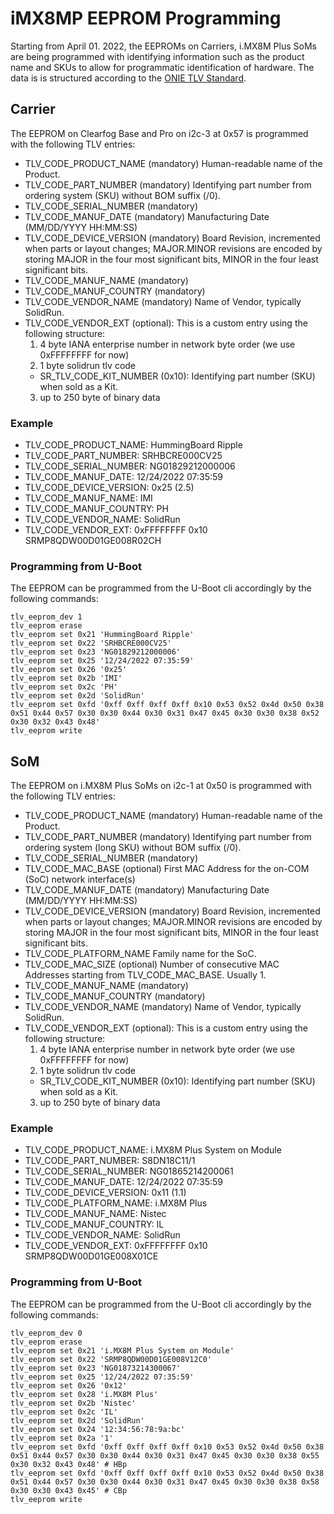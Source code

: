 # iMX8MP EEPROM Programming

Starting from April 01. 2022, the EEPROMs on Carriers, i.MX8M Plus SoMs are being programmed with identifying information such as the product name and SKUs to allow for programmatic identification of hardware. The data is is structured according to the [ONIE TLV Standard](https://opencomputeproject.github.io/onie/design-spec/hw_requirements.html#board-eeprom-information-format).

## Carrier

The EEPROM on Clearfog Base and Pro on i2c-3 at 0x57 is programmed with the following TLV entries:

- TLV_CODE_PRODUCT_NAME (mandatory)
  Human-readable name of the Product.
- TLV_CODE_PART_NUMBER (mandatory)
  Identifying part number from ordering system (SKU) without BOM suffix (/0).
- TLV_CODE_SERIAL_NUMBER (mandatory)
- TLV_CODE_MANUF_DATE (mandatory)
  Manufacturing Date (MM/DD/YYYY HH:MM:SS)
- TLV_CODE_DEVICE_VERSION (mandatory)
  Board Revision, incremented when parts or layout changes;
  MAJOR.MINOR revisions are encoded by storing MAJOR in the four most significant bits, MINOR in the four least significant bits.
- TLV_CODE_MANUF_NAME (mandatory)
- TLV_CODE_MANUF_COUNTRY (mandatory)
- TLV_CODE_VENDOR_NAME (mandatory)
  Name of Vendor, typically SolidRun.
- TLV_CODE_VENDOR_EXT (optional):
  This is a custom entry using the following structure:
  1. 4 byte IANA enterprise number in network byte order (we use 0xFFFFFFFF for now)
  2. 1 byte solidrun tlv code
    - SR_TLV_CODE_KIT_NUMBER (0x10): Identifying part number (SKU) when sold as a Kit.
  3. up to 250 byte of binary data

### Example

- TLV_CODE_PRODUCT_NAME: HummingBoard Ripple
- TLV_CODE_PART_NUMBER: SRHBCRE000CV25
- TLV_CODE_SERIAL_NUMBER: NG01829212000006
- TLV_CODE_MANUF_DATE: 12/24/2022 07:35:59
- TLV_CODE_DEVICE_VERSION: 0x25 (2.5)
- TLV_CODE_MANUF_NAME: IMI
- TLV_CODE_MANUF_COUNTRY: PH
- TLV_CODE_VENDOR_NAME: SolidRun
- TLV_CODE_VENDOR_EXT: 0xFFFFFFFF 0x10 SRMP8QDW00D01GE008R02CH

### Programming from U-Boot

The EEPROM can be programmed from the U-Boot cli accordingly by the following commands:

```
tlv_eeprom_dev 1
tlv_eeprom erase
tlv_eeprom set 0x21 'HummingBoard Ripple'
tlv_eeprom set 0x22 'SRHBCRE000CV25'
tlv_eeprom set 0x23 'NG01829212000006'
tlv_eeprom set 0x25 '12/24/2022 07:35:59'
tlv_eeprom set 0x26 '0x25'
tlv_eeprom set 0x2b 'IMI'
tlv_eeprom set 0x2c 'PH'
tlv_eeprom set 0x2d 'SolidRun'
tlv_eeprom set 0xfd '0xff 0xff 0xff 0xff 0x10 0x53 0x52 0x4d 0x50 0x38 0x51 0x44 0x57 0x30 0x30 0x44 0x30 0x31 0x47 0x45 0x30 0x30 0x38 0x52 0x30 0x32 0x43 0x48'
tlv_eeprom write
```

## SoM

The EEPROM on i.MX8M Plus SoMs on i2c-1 at 0x50 is programmed with the following TLV entries:

- TLV_CODE_PRODUCT_NAME (mandatory)
  Human-readable name of the Product.
- TLV_CODE_PART_NUMBER (mandatory)
  Identifying part number from ordering system (long SKU) without BOM suffix (/0).
- TLV_CODE_SERIAL_NUMBER (mandatory)
- TLV_CODE_MAC_BASE (optional)
  First MAC Address for the on-COM (SoC) network interface(s)
- TLV_CODE_MANUF_DATE (mandatory)
  Manufacturing Date (MM/DD/YYYY HH:MM:SS)
- TLV_CODE_DEVICE_VERSION (mandatory)
  Board Revision, incremented when parts or layout changes;
  MAJOR.MINOR revisions are encoded by storing MAJOR in the four most significant bits, MINOR in the four least significant bits.
- TLV_CODE_PLATFORM_NAME
  Family name for the SoC.
- TLV_CODE_MAC_SIZE (optional)
  Number of consecutive MAC Addresses starting from TLV_CODE_MAC_BASE. Usually 1.
- TLV_CODE_MANUF_NAME (mandatory)
- TLV_CODE_MANUF_COUNTRY (mandatory)
- TLV_CODE_VENDOR_NAME (mandatory)
  Name of Vendor, typically SolidRun.
- TLV_CODE_VENDOR_EXT (optional):
  This is a custom entry using the following structure:
  1. 4 byte IANA enterprise number in network byte order (we use 0xFFFFFFFF for now)
  2. 1 byte solidrun tlv code
    - SR_TLV_CODE_KIT_NUMBER (0x10): Identifying part number (SKU) when sold as a Kit.
  3. up to 250 byte of binary data


### Example

- TLV_CODE_PRODUCT_NAME: i.MX8M Plus System on Module
- TLV_CODE_PART_NUMBER: S8DN18C11/1
- TLV_CODE_SERIAL_NUMBER: NG01865214200061
- TLV_CODE_MANUF_DATE: 12/24/2022 07:35:59
- TLV_CODE_DEVICE_VERSION: 0x11 (1.1)
- TLV_CODE_PLATFORM_NAME: i.MX8M Plus
- TLV_CODE_MANUF_NAME: Nistec
- TLV_CODE_MANUF_COUNTRY: IL
- TLV_CODE_VENDOR_NAME: SolidRun
- TLV_CODE_VENDOR_EXT: 0xFFFFFFFF 0x10 SRMP8QDW00D01GE008X01CE

### Programming from U-Boot

The EEPROM can be programmed from the U-Boot cli accordingly by the following commands:

```
tlv_eeprom_dev 0
tlv_eeprom erase
tlv_eeprom set 0x21 'i.MX8M Plus System on Module'
tlv_eeprom set 0x22 'SRMP8QDW00D01GE008V12C0'
tlv_eeprom set 0x23 'NG01873214300067'
tlv_eeprom set 0x25 '12/24/2022 07:35:59'
tlv_eeprom set 0x26 '0x12'
tlv_eeprom set 0x28 'i.MX8M Plus'
tlv_eeprom set 0x2b 'Nistec'
tlv_eeprom set 0x2c 'IL'
tlv_eeprom set 0x2d 'SolidRun'
tlv_eeprom set 0x24 '12:34:56:78:9a:bc'
tlv_eeprom set 0x2a '1'
tlv_eeprom set 0xfd '0xff 0xff 0xff 0xff 0x10 0x53 0x52 0x4d 0x50 0x38 0x51 0x44 0x57 0x30 0x30 0x44 0x30 0x31 0x47 0x45 0x30 0x30 0x38 0x55 0x30 0x32 0x43 0x48' # HBp
tlv_eeprom set 0xfd '0xff 0xff 0xff 0xff 0x10 0x53 0x52 0x4d 0x50 0x38 0x51 0x44 0x57 0x30 0x30 0x44 0x30 0x31 0x47 0x45 0x30 0x30 0x38 0x58 0x30 0x30 0x43 0x45' # CBp
tlv_eeprom write
```
